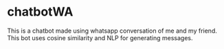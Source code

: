 # chatbotWA

This is a chatbot made using whatsapp conversation of me and my friend. This bot uses cosine similarity and NLP for generating messages.
